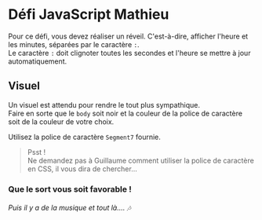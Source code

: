 # Défi JavaScript Mathieu

Pour ce défi, vous devez réaliser un réveil. C'est-à-dire, afficher l'heure et les minutes, séparées par le caractère `:`.  
Le caractère `:` doit clignoter toutes les secondes et l'heure se mettre à jour automatiquement.

## Visuel

Un visuel est attendu pour rendre le tout plus sympathique.  
Faire en sorte que le `body` soit noir et la couleur de la police de caractère soit de la couleur de votre choix.

Utilisez la police de caractère `Segment7` fournie.  

> Psst !  
> Ne demandez pas à Guillaume comment utiliser la police de caractère en CSS, il vous dira de chercher...

### Que le sort vous soit favorable !
###### Puis il y a de la musique et tout là.... 🎶
